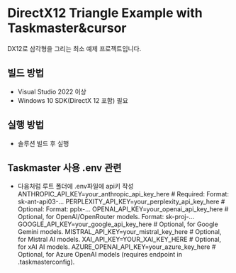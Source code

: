 # DirectX12 Triangle Example with Taskmaster&cursor

DX12로 삼각형을 그리는 최소 예제 프로젝트입니다.

## 빌드 방법
- Visual Studio 2022 이상
- Windows 10 SDK(DirectX 12 포함) 필요

## 실행 방법
- 솔루션 빌드 후 실행

## Taskmaster 사용 .env 관련

- 다음처럼 루트 폴더에 .env파일에 api키 작성
ANTHROPIC_API_KEY=your_anthropic_api_key_here       # Required: Format: sk-ant-api03-...
PERPLEXITY_API_KEY=your_perplexity_api_key_here     # Optional: Format: pplx-...
OPENAI_API_KEY=your_openai_api_key_here             # Optional, for OpenAI/OpenRouter models. Format: sk-proj-...
GOOGLE_API_KEY=your_google_api_key_here             # Optional, for Google Gemini models.
MISTRAL_API_KEY=your_mistral_key_here               # Optional, for Mistral AI models.
XAI_API_KEY=YOUR_XAI_KEY_HERE                       # Optional, for xAI AI models.
AZURE_OPENAI_API_KEY=your_azure_key_here            # Optional, for Azure OpenAI models (requires endpoint in .taskmasterconfig).